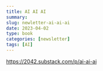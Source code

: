 ```yaml
---
title: AI AI AI
summary: 
slug: newletter-ai-ai-ai
date: 2023-04-02
type: book
categories: [newsletter]
tags: [AI]
---
```


<https://2042.substack.com/p/ai-ai-ai>
